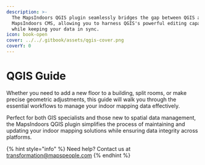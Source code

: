 ```yaml
---
description: >-
  The MapsIndoors QGIS plugin seamlessly bridges the gap between QGIS and the
  MapsIndoors CMS, allowing you to harness QGIS's powerful editing capabilities
  while keeping your data in sync.
icon: book-open
cover: ../../.gitbook/assets/qgis-cover.png
coverY: 0
---
```


# QGIS Guide

Whether you need to add a new floor to a building, split rooms, or make precise geometric adjustments, this guide will walk you through the essential workflows to manage your indoor mapping data effectively.&#x20;

Perfect for both GIS specialists and those new to spatial data management, the MapsIndoors QGIS plugin simplifies the process of maintaining and updating your indoor mapping solutions while ensuring data integrity across platforms.

{% hint style="info" %}
Need help? Contact us at [transformation@mapspeople.com](mailto:)
{% endhint %}
